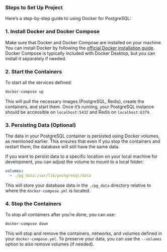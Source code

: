 ### **Steps to Set Up Project**

Here’s a step-by-step guide to using Docker for PostgreSQL:

### 1. **Install Docker and Docker Compose**
Make sure that Docker and Docker Compose are installed on your machine. You can install Docker by following the [official Docker installation guide](https://docs.docker.com/get-docker/). Docker Compose is typically included with Docker Desktop, but you can install it separately if needed.

### 2. **Start the Containers**
To start all the services defined:

```bash
docker-compose up
```

This will pull the necessary images (PostgreSQL, Redis), create the containers, and start them. Once it’s running, your PostgreSQL instance should be accessible on `localhost:5432` and Redis on `localhost:6379`.

### 3. **Persisting Data (Optional)**

The data in your PostgreSQL container is persisted using Docker volumes, as mentioned earlier. This ensures that even if you stop the containers and restart them, the database will still have the same data.

If you want to persist data to a specific location on your local machine for development, you can adjust the volume to mount to a local folder:

```yaml
volumes:
  - ./pg_data:/var/lib/postgresql/data
```

This will store your database data in the `./pg_data` directory relative to where the `docker-compose.yml` is located.


### 4. **Stop the Containers**
To stop all containers after you’re done, you can use:

```bash
docker-compose down
```

This will stop and remove the containers, networks, and volumes defined in your `docker-compose.yml`. To preserve your data, you can use the `--volumes` option to also remove volumes (if needed).
